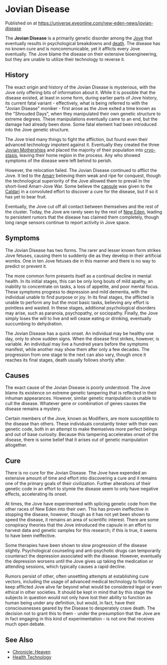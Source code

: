 # Jovian Disease
Published on  at https://universe.eveonline.com/new-eden-news/jovian-disease

The **Jovian Disease** is a primarily genetic disorder among the [Jove](6xoRWydZHCG4nplVmqXV9G) that eventually results in psychological breakdowns and [death](5WNhh1Tm9Ucm0ni1HgOotc). The disease has no known cure and is noncommunicable, yet it afflicts every Jove eventually. The Jove blame the disease on their extensive bioengineering, but they are unable to utilize their technology to reverse it.

History
-------
The exact origin and history of the Jovian Disease is mysterious, with the Jove only offering bits of information about it. While it is possible that the disease existed, at least in some form, during earlier parts of Jove history, its current fatal variant - effectively, what is being referred to with the "Jovian Disease" moniker - first arose as the Jove exited a time known as the "Shrouded Days", when they manipulated their own genetic structure to extreme degrees. These manipulations eventually came to an end, but the damage had already been done. Some fatal element had been introduced into the Jove genetic structure.

The Jove tried many things to fight the affliction, but found even their advanced technology impotent against it. Eventually they created the three [Jovian Motherships](6XzKsKxV7dwE9QAm5cLNVQ) and placed the majority of their population into [cryo-stasis](3JbAbU0M7HPiAdm6mGTKQ8), leaving their home region in the process. Any who showed symptoms of the disease were left behind to perish.

However, the relocation failed. The Jovian Disease continued to afflict the Jove. It led to the [Amarr](6BPFRy27fN4LnYlIyzvEwo) believing them weak and ripe for conquest, though the technological superiority of the Jove allowed them to prevail in the short-lived Amarr-Jove War. Some believe the [capsule](2klMsyfd5quK05XnGL9wNB) was given to the [Caldari](7unGNsrMFwIWXMMbrM2jfy) in a convoluted effort to discover a cure for the disease, but if so it has yet to bear fruit.

Eventually, the Jove cut off all contact between themselves and the rest of the cluster. Today, the Jove are rarely seen by the rest of [New Eden](5m9PDmbyzmRXdP1vvQETRk), leading to persistent rumors that the disease has claimed them completely, though long range sensors continue to report activity in Jove space.

Symptoms
--------
The Jovian Disease has two forms. The rarer and lesser known form strikes Jove fetuses, causing them to suddenly die as they develop in their artificial wombs. One in ten Jove fetuses die in this manner and there is no way to predict or prevent it.

The more common form presents itself as a continual decline in mental health. In its initial stages, this can be only long bouts of mild apathy, an inability to concentrate on tasks, a loss of appetite, and poor mental focus. These symptoms progress to depression and mild dementia, with the individual unable to find purpose or joy. In its final stages, the afflicted is unable to perform any but the most basic tasks, believing any effort is pointless and wasted. In these stages, additional psychological disorders may arise, such as paranoia, psychopathy, or sociopathy. Finally, the Jove simply loses the will to live and will cease eating or drinking, eventually succumbing to dehydration.

The Jovian Disease has a quick onset. An individual may be healthy one day, only to show sudden signs. When the disease first strikes, however, is variable. An individual may live a hundred years before the symptoms manifest, while another may show them after only a few decades. The progression from one stage to the next can also vary, though once it reaches its final stages, death usually follows shortly after.

Causes
------

The exact cause of the Jovian Disease is poorly understood. The Jove blame its existence on extreme genetic tampering that is reflected in their inhuman appearances. However, similar genetic manipulation is unable to cull the disease. Whatever gene or combination of genes causes the disease remains a mystery.

Certain members of the Jove, known as Modifiers, are more susceptible to the disease than others. These individuals constantly tinker with their own genetic code, both in an attempt to make themselves more perfect beings and out of base curiosity. Because this tampering accelerates onset of the disease, there is some belief that it arises out of genetic manipulation altogether.

Cure
----
There is no cure for the Jovian Disease. The Jove have expended an extensive amount of time and effort into discovering a cure and it remains one of the primary goals of their civilization. Further alterations of their genetic code in an effort to stymie the disease seem to only have negative effects, accelerating its onset.

At times, the Jove have experimented with splicing genetic code from the other races of New Eden into their own. This has proven ineffective in stopping the disease, however, though as it has not yet been shown to speed the disease, it remains an area of scientific interest. There are some conspiracy theories that the Jove introduced the capsule in an effort to harvest data and genetic samples for this research; if this is true, it seems to have been ineffective.

Some therapies have been shown to slow progression of the disease slightly. Psychological counseling and anti-psychotic drugs can temporarily counteract the depression associated with the disease. However, eventually the depression worsens until the Jove gives up taking the medication or attending sessions, which typically causes a rapid decline.

Rumors persist of other, often unsettling attempts at establishing cure vectors, including the usage of advanced medical technology to forcibly keep afflicted Jove alive far beyond what would be considered legal or even ethical in other societies. It should be kept in mind that by this stage the subjects in question would not only have lost their ability to function as human being under any definition, but would, in fact, have their consciousnesses geared by the Disease to desperately crave death. The decision not to grant this to them - under the presumption that the Jove are in fact engaging in this kind of experimentation - is not one that receives much open debate.

See Also
--------
-   [Chronicle: Heaven](1nHTL3Q1tXc7G2zdOrPVyT)
-   [Health Technology](587lwcyHwGABUvNLgroYNa)
